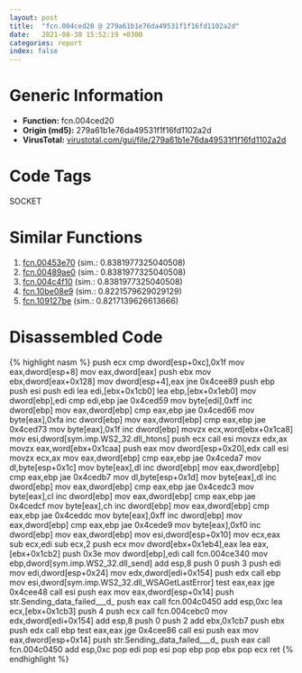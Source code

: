 ```yaml
---
layout: post
title:  "fcn.004ced20 @ 279a61b1e76da49531f1f16fd1102a2d"
date:   2021-08-30 15:52:19 +0300
categories: report
index: false
---
```


# Generic Information
- **Function:** fcn.004ced20
- **Origin (md5):** 279a61b1e76da49531f1f16fd1102a2d
- **VirusTotal:** [virustotal.com/gui/file/279a61b1e76da49531f1f16fd1102a2d][virustotal_ref]

# Code Tags
<span class="tag" id="SOCKET">SOCKET</span>


# Similar Functions

1. [fcn.00453e70][similar_1_ref] (sim.: 0.8381977325040508)
2. [fcn.00489ae0][similar_2_ref] (sim.: 0.8381977325040508)
3. [fcn.004c4f10][similar_3_ref] (sim.: 0.8381977325040508)
4. [fcn.10be08e9][similar_4_ref] (sim.: 0.8221579629029129)
5. [fcn.109127be][similar_5_ref] (sim.: 0.8217139626613666)


# Disassembled Code

{% highlight nasm %}
push ecx
cmp dword[esp+0xc],0x1f
mov eax,dword[esp+8]
mov eax,dword[eax]
push ebx
mov ebx,dword[eax+0x128]
mov dword[esp+4],eax
jne 0x4cee89
push ebp
push esi
push edi
lea edi,[ebx+0x1cb0]
lea ebp,[ebx+0x1eb0]
mov dword[ebp],edi
cmp edi,ebp
jae 0x4ced59
mov byte[edi],0xff
inc dword[ebp]
mov eax,dword[ebp]
cmp eax,ebp
jae 0x4ced66
mov byte[eax],0xfa
inc dword[ebp]
mov eax,dword[ebp]
cmp eax,ebp
jae 0x4ced73
mov byte[eax],0x1f
inc dword[ebp]
movzx ecx,word[ebx+0x1ca8]
mov esi,dword[sym.imp.WS2_32.dll_htons]
push ecx
call esi
movzx edx,ax
movzx eax,word[ebx+0x1caa]
push eax
mov dword[esp+0x20],edx
call esi
movzx ecx,ax
mov eax,dword[ebp]
cmp eax,ebp
jae 0x4ceda7
mov dl,byte[esp+0x1c]
mov byte[eax],dl
inc dword[ebp]
mov eax,dword[ebp]
cmp eax,ebp
jae 0x4cedb7
mov dl,byte[esp+0x1d]
mov byte[eax],dl
inc dword[ebp]
mov eax,dword[ebp]
cmp eax,ebp
jae 0x4cedc3
mov byte[eax],cl
inc dword[ebp]
mov eax,dword[ebp]
cmp eax,ebp
jae 0x4cedcf
mov byte[eax],ch
inc dword[ebp]
mov eax,dword[ebp]
cmp eax,ebp
jae 0x4ceddc
mov byte[eax],0xff
inc dword[ebp]
mov eax,dword[ebp]
cmp eax,ebp
jae 0x4cede9
mov byte[eax],0xf0
inc dword[ebp]
mov eax,dword[ebp]
mov esi,dword[esp+0x10]
mov ecx,eax
sub ecx,edi
sub ecx,2
push ecx
mov dword[ebx+0x1eb4],eax
lea eax,[ebx+0x1cb2]
push 0x3e
mov dword[ebp],edi
call fcn.004ce340
mov ebp,dword[sym.imp.WS2_32.dll_send]
add esp,8
push 0
push 3
push edi
mov edi,dword[esp+0x24]
mov edx,dword[edi+0x154]
push edx
call ebp
mov esi,dword[sym.imp.WS2_32.dll_WSAGetLastError]
test eax,eax
jge 0x4cee48
call esi
push eax
mov eax,dword[esp+0x14]
push str.Sending_data_failed___d_
push eax
call fcn.004c0450
add esp,0xc
lea ecx,[ebx+0x1cb3]
push 4
push ecx
call fcn.004cebc0
mov edx,dword[edi+0x154]
add esp,8
push 0
push 2
add ebx,0x1cb7
push ebx
push edx
call ebp
test eax,eax
jge 0x4cee86
call esi
push eax
mov eax,dword[esp+0x14]
push str.Sending_data_failed___d_
push eax
call fcn.004c0450
add esp,0xc
pop edi
pop esi
pop ebp
pop ebx
pop ecx
ret
{% endhighlight %}


[similar_1_ref]: /report/fcn.00453e70@289859175c221b107317af7727d26c17
[similar_2_ref]: /report/fcn.00489ae0@be7fba7cc724acf4ae2900d99e0fc9c3
[similar_3_ref]: /report/fcn.004c4f10@279a61b1e76da49531f1f16fd1102a2d
[similar_4_ref]: /report/fcn.10be08e9@89dc67d2f980e8488f97b1bf8cb24258
[similar_5_ref]: /report/fcn.109127be@89dc67d2f980e8488f97b1bf8cb24258
[virustotal_ref]: https://www.virustotal.com/gui/file/279a61b1e76da49531f1f16fd1102a2d